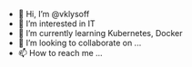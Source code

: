- 👋 Hi, I’m @vklysoff
- 👀 I’m interested in IT
- 🌱 I’m currently learning Kubernetes, Docker
- 💞️ I’m looking to collaborate on ...
- 📫 How to reach me ...

<!---
vklysoff/vklysoff is a ✨ special ✨ repository because its `README.md` (this file) appears on your GitHub profile.
You can click the Preview link to take a look at your changes.
--->
